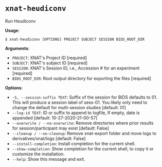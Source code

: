 # `xnat-heudiconv`

Run Heudiconv

**Usage**:

```console
$ xnat-heudiconv [OPTIONS] PROJECT SUBJECT SESSION BIDS_ROOT_DIR
```

**Arguments**:

* `PROJECT`: XNAT's Project ID  [required]
* `SUBJECT`: XNAT's subject ID  [required]
* `SESSION`: XNAT's Session ID, i.e., Accession # for an experiment  [required]
* `BIDS_ROOT_DIR`: Root output directory for exporting the files  [required]

**Options**:

* `-S, --session-suffix TEXT`: Suffix of the session for BIDS defaults to 01.              This will produce a session label of sess-01.              You likely only need to change the default for multi-session studies  [default: 01]
* `--log-id TEXT`: ID or suffix to append to logfile, If empty, date is appended  [default: 10-27-2020-21-00-57]
* `--overwrite / --no-overwrite`: Remove directories where prior results for session/participant may exist  [default: False]
* `--cleanup / --no-cleanup`: Remove xnat-export folder and move logs to derivatives/xnat/logs  [default: False]
* `--install-completion`: Install completion for the current shell.
* `--show-completion`: Show completion for the current shell, to copy it or customize the installation.
* `--help`: Show this message and exit.
